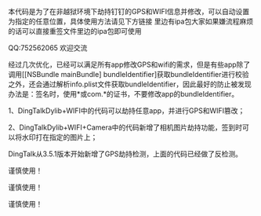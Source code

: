 本代码是为了在非越狱环境下劫持钉钉的GPS和WIFI信息并修改，可以自动设置为指定的任意位置，具体使用方法请见下方链接
里边有ipa包大家如果嫌流程麻烦的话可以直接重签文件里边的ipa包即可使用

QQ:752562065 欢迎交流

经过几次优化，已经可以满足所有app修改GPS和wifi的需求，但是有些app除了调用[[NSBundle mainBundle] bundleIdentifier]获取bundleIdentifier进行校验之外，还会通过解析info.plist文件获取bundleIdentifier，因此最好的防止被发现办法是：签名时，使用*或com.*的证书，不要修改app的bundleIdentifier。

1、DingTalkDylib+WIFI中的代码可以劫持任意app，并进行GPS和WIFI篡改；

2、DingTalkDylib+WIFI+Camera中的代码新增了相机图片劫持功能，签到时可以将水印打在指定的图片上；

DingTalk从3.5.1版本开始新增了GPS劫持检测，上面的代码已经做了反检测。

谨慎使用！

谨慎使用！

谨慎使用！
